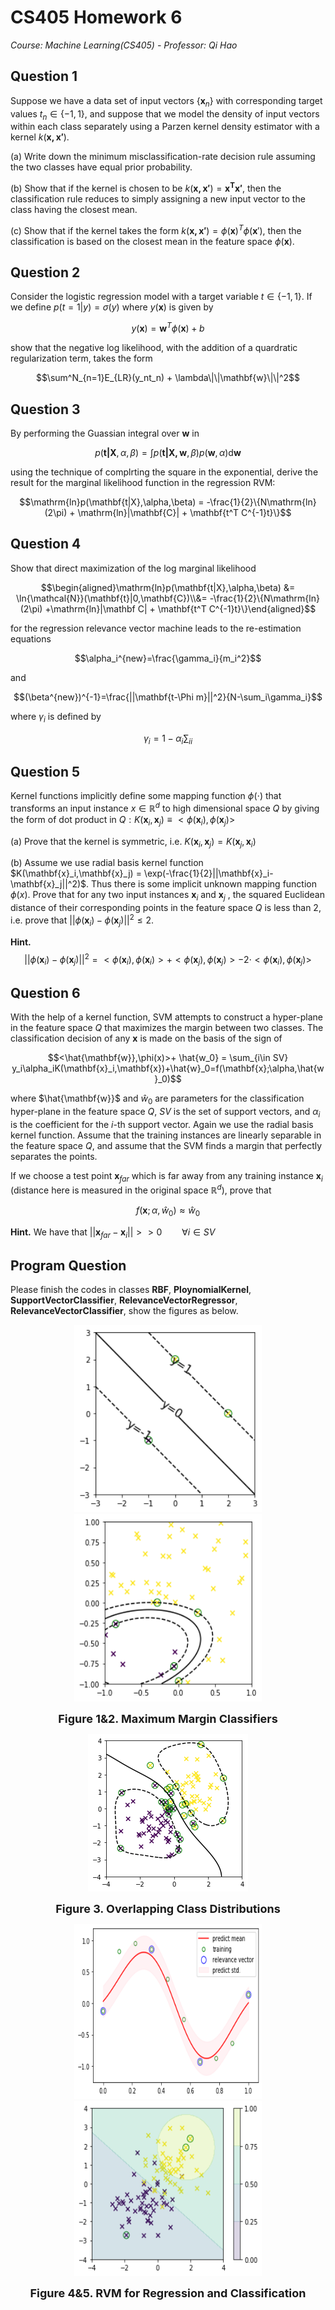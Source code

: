 # CS405 Homework 6

*Course: Machine Learning(CS405) - Professor: Qi Hao*

## Question 1

Suppose we have a data set of input vectors $\{\mathbf x_n\}$ with corresponding target values $t_n \in \{-1,1\}$, and suppose that we model the density of input vectors within each class separately using a Parzen kernel density estimator with a kernel $k(\mathbf{x,x'})$.

(a) Write down the minimum misclassification-rate decision rule assuming the two classes have equal prior probability.

(b) Show that if the kernel is chosen to be $k(\mathbf{x,x'})= \mathbf{x^T x'}$, then the classification rule reduces to simply assigning a new input vector to the class having the closest mean.

(c) Show that if the kernel takes the form $k(\mathbf{x,x'}) = \phi(\mathbf x)^T\phi(\mathbf x')$, then the classification is based on the closest mean in the feature space $\phi(\mathbf x)$.



## Question 2

Consider the logistic regression model with a target variable $t \in \{-1,1\}$. If we define $p(t = 1|y) = \sigma(y)$ where $y(\mathbf x)$ is given by

$$y(\mathbf x) = \mathbf w^T\phi(\mathbf x) + b$$

show that the negative log likelihood, with the addition of a quardratic regularization term, takes the form

$$\sum^N_{n=1}E_{LR}(y_nt_n) + \lambda\|\|\mathbf{w}\|\|^2$$



## Question 3

By performing the Guassian integral over $\mathbf w$ in

$$p(\mathbf{t|X},\alpha,\beta) = \int p(\mathbf{t|X,w},\beta)p(\mathbf w,\alpha)\mathrm d\mathbf w$$

using the technique of complrting the square in the exponential, derive the result for the marginal likelihood function in the regression RVM:

$$\mathrm{ln}p(\mathbf{t|X},\alpha,\beta) = -\frac{1}{2}\{N\mathrm{ln}(2\pi) + \mathrm{ln}|\mathbf{C}| + \mathbf{t^T C^{-1}t}\}$$



## Question 4

Show that direct maximization of the log marginal likelihood 

$$\begin{aligned}\mathrm{ln}p(\mathbf{t|X},\alpha,\beta) &= \ln{\mathcal{N}}(\mathbf{t}|0,\mathbf{C})\\&= -\frac{1}{2}\{N\mathrm{ln}(2\pi) +\mathrm{ln}|\mathbf C| + \mathbf{t^T C^{-1}t}\}\end{aligned}$$

for the regression relevance vector machine leads to the re-estimation equations

$$\alpha_i^{new}=\frac{\gamma_i}{m_i^2}$$

and

$$(\beta^{new})^{-1}=\frac{||\mathbf{t-\Phi m}||^2}{N-\sum_i\gamma_i}$$

where $\gamma_i$ is defined by

$$\gamma_i=1-\alpha_i\sum\nolimits_{ii}$$



## Question 5

Kernel functions implicitly define some mapping function $\phi(\cdot)$ that transforms an input instance $x\in\mathbb{R}^d$ to high dimensional space $Q$ by giving the form of dot product in $Q: K(\mathbf{x}_i,\mathbf{x}_j) \equiv <\phi(\mathbf{x}_i),\phi(\mathbf{x}_j)>$

(a) Prove that the kernel is symmetric, i.e. $K(\mathbf{x}_i,\mathbf{x}_j)=K(\mathbf{x}_j,\mathbf{x}_i)$

(b) Assume we use radial basis kernel function  $K(\mathbf{x}_i,\mathbf{x}_j) = \exp(-\frac{1}{2}||\mathbf{x}_i-\mathbf{x}_j||^2)$.  Thus there is some implicit unknown mapping function $\phi(x)$. Prove that for any two input instances $\mathbf{x}_i$ and $\mathbf{x}_j$ , the squared Euclidean distance of their corresponding points in the feature space $Q$ is less than 2, i.e. prove that $||\phi(\mathbf{x}_i)-\phi(\mathbf{x}_j)||^2\leq 2$.

**Hint.** $$||\phi(\mathbf{x}_i)-\phi(\mathbf{x}_j)||^2 = <\phi(\mathbf{x}_i),\phi(\mathbf{x}_i)>+<\phi(\mathbf{x}_j),\phi(\mathbf{x}_j)>-2\cdot<\phi(\mathbf{x}_i),\phi(\mathbf{x}_j)>$$



## Question 6

With the help of a kernel function, SVM attempts to construct a hyper-plane in the feature space $Q$ that maximizes the margin between two classes. The classification decision of any $\mathbf{x}$ is made on the basis of the sign of

$$<\hat{\mathbf{w}},\phi(x)>+ \hat{w_0} = \sum_{i\in SV} y_i\alpha_iK(\mathbf{x}_i,\mathbf{x})+\hat{w}_0=f(\mathbf{x};\alpha,\hat{w}_0)$$

where $\hat{\mathbf{w}}$ and $\hat{w}_0$ are parameters for the classification hyper-plane in the feature space $Q$, $SV$ is the set of support vectors, and $\alpha_i$ is the coefficient for the $i$-th support vector. Again we use the radial basis kernel function. Assume that the training instances are linearly separable in the feature space $Q$, and assume that the SVM finds a margin that perfectly separates the points.

If we choose a test point $\mathbf{x}_{far}$ which is far away from any training instance $\mathbf{x}_i$ (distance here is measured in the original space $\mathbb{R}^d$), prove that 

$$f(\mathbf{x};\alpha,\hat{w}_0)\approx\hat{w}_0$$

**Hint.** We have that $||\mathbf{x}_{far}-\mathbf{x}_i ||>> 0 \qquad \forall i \in SV$



## Program Question

Please finish the codes in classes __RBF__, **PloynomialKernel**, **SupportVectorClassifier**, **RelevanceVectorRegressor**, **RelevanceVectorClassifier**, show the figures as below.

<p align='middle'>
    <img src="./HW6.assets/figure1.png" width="300" height="300"/>
    <img src="./HW6.assets/figure2.png" width="300" height="300"/>
</p>


<p align='middle'><b><font size ='4'>Figure 1&2. Maximum Margin Classifiers</font></b></p></font>

<p align='middle'>
    <img src="./HW6.assets/figure3.png"/>
</p>
<p align='middle'><b><font size ='4'>Figure 3. Overlapping Class Distributions</font></b></p></font>

<p align='middle'>
        <img src='./HW6.assets/figure4.png' width='300' height='280'>
        <img src='./HW6.assets/figure5.png' width='300' height='280'>
</p>

<p align='middle'><b><font size ='4'>Figure 4&5. RVM for Regression and Classification</font></b></p></font>

